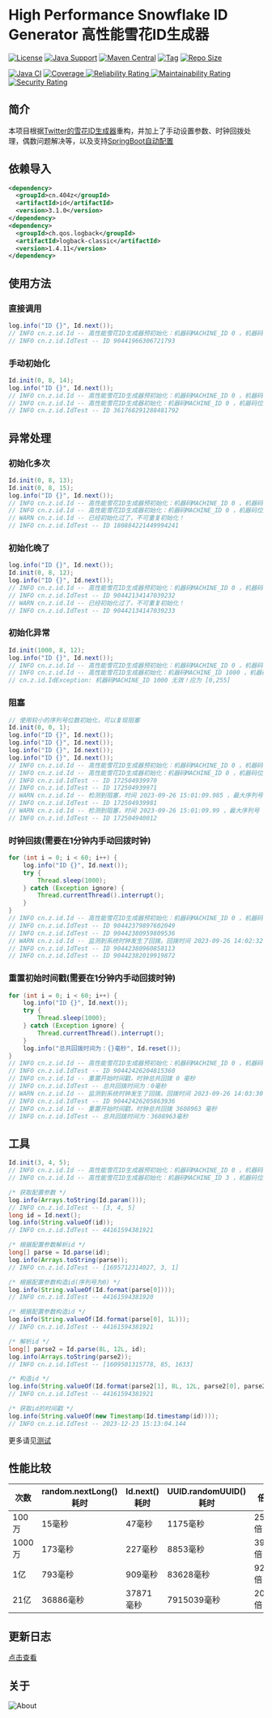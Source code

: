 # High Performance Snowflake ID Generator 高性能雪花ID生成器

[![License](https://img.shields.io/github/license/ALI1416/id?label=License)](https://www.apache.org/licenses/LICENSE-2.0.txt)
[![Java Support](https://img.shields.io/badge/Java-8+-green)](https://openjdk.org/)
[![Maven Central](https://img.shields.io/maven-central/v/cn.404z/id?label=Maven%20Central)](https://mvnrepository.com/artifact/cn.404z/id)
[![Tag](https://img.shields.io/github/v/tag/ALI1416/id?label=Tag)](https://github.com/ALI1416/id/tags)
[![Repo Size](https://img.shields.io/github/repo-size/ALI1416/id?label=Repo%20Size&color=success)](https://github.com/ALI1416/id/archive/refs/heads/master.zip)

[![Java CI](https://github.com/ALI1416/id/actions/workflows/ci.yml/badge.svg)](https://github.com/ALI1416/id/actions/workflows/ci.yml)
[![Coverage](https://sonarcloud.io/api/project_badges/measure?project=ALI1416_id&metric=coverage)
![Reliability Rating](https://sonarcloud.io/api/project_badges/measure?project=ALI1416_id&metric=reliability_rating)
![Maintainability Rating](https://sonarcloud.io/api/project_badges/measure?project=ALI1416_id&metric=sqale_rating)
![Security Rating](https://sonarcloud.io/api/project_badges/measure?project=ALI1416_id&metric=security_rating)](https://sonarcloud.io/summary/new_code?id=ALI1416_id)

## 简介

本项目根据[Twitter的雪花ID生成器](https://github.com/twitter-archive/snowflake)重构，并加上了手动设置参数、时钟回拨处理，偶数问题解决等，以及支持[SpringBoot自动配置](https://github.com/ALI1416/id-spring-boot-autoconfigure)

## 依赖导入

```xml
<dependency>
  <groupId>cn.404z</groupId>
  <artifactId>id</artifactId>
  <version>3.1.0</version>
</dependency>
<dependency>
  <groupId>ch.qos.logback</groupId>
  <artifactId>logback-classic</artifactId>
  <version>1.4.11</version>
</dependency>
```

## 使用方法

### 直接调用

```java
log.info("ID {}", Id.next());
// INFO cn.z.id.Id -- 高性能雪花ID生成器预初始化：机器码MACHINE_ID 0 ，机器码位数MACHINE_BITS 8 ，序列号位数SEQUENCE_BITS 12 ，最大机器码MACHINE_ID 255 ；1ms最多生成ID 4096 个，起始时间 2021-01-01 08:00:00.0 ，失效时间 2299-09-27 23:10:22.207 ，大约可使用 278 年
// INFO cn.z.id.IdTest -- ID 90441966306721793
```

### 手动初始化

```java
Id.init(0, 8, 14);
log.info("ID {}", Id.next());
// INFO cn.z.id.Id -- 高性能雪花ID生成器预初始化：机器码MACHINE_ID 0 ，机器码位数MACHINE_BITS 8 ，序列号位数SEQUENCE_BITS 12 ，最大机器码MACHINE_ID 255 ；1ms最多生成ID 4096 个，起始时间 2021-01-01 08:00:00.0 ，失效时间 2299-09-27 23:10:22.207 ，大约可使用 278 年
// INFO cn.z.id.Id -- 高性能雪花ID生成器初始化：机器码MACHINE_ID 0 ，机器码位数MACHINE_BITS 8 ，序列号位数SEQUENCE_BITS 14 ，最大机器码MACHINE_ID 255 ；1ms最多生成ID 16384 个，起始时间 2021-01-01 08:00:00.0 ，失效时间 2090-09-07 23:47:35.551 ，大约可使用 69 年
// INFO cn.z.id.IdTest -- ID 361768291288481792
```

## 异常处理

### 初始化多次

```java
Id.init(0, 8, 13);
Id.init(0, 8, 15);
log.info("ID {}", Id.next());
// INFO cn.z.id.Id -- 高性能雪花ID生成器预初始化：机器码MACHINE_ID 0 ，机器码位数MACHINE_BITS 8 ，序列号位数SEQUENCE_BITS 12 ，最大机器码MACHINE_ID 255 ；1ms最多生成ID 4096 个，起始时间 2021-01-01 08:00:00.0 ，失效时间 2299-09-27 23:10:22.207 ，大约可使用 278 年
// INFO cn.z.id.Id -- 高性能雪花ID生成器初始化：机器码MACHINE_ID 0 ，机器码位数MACHINE_BITS 8 ，序列号位数SEQUENCE_BITS 13 ，最大机器码MACHINE_ID 255 ；1ms最多生成ID 8192 个，起始时间 2021-01-01 08:00:00.0 ，失效时间 2160-05-15 15:35:11.103 ，大约可使用 139 年
// WARN cn.z.id.Id -- 已经初始化过了，不可重复初始化！
// INFO cn.z.id.IdTest -- ID 180884221449994241
```

### 初始化晚了

```java
log.info("ID {}", Id.next());
Id.init(0, 8, 12);
log.info("ID {}", Id.next());
// INFO cn.z.id.Id -- 高性能雪花ID生成器预初始化：机器码MACHINE_ID 0 ，机器码位数MACHINE_BITS 8 ，序列号位数SEQUENCE_BITS 12 ，最大机器码MACHINE_ID 255 ；1ms最多生成ID 4096 个，起始时间 2021-01-01 08:00:00.0 ，失效时间 2299-09-27 23:10:22.207 ，大约可使用 278 年
// INFO cn.z.id.IdTest -- ID 90442134147039232
// WARN cn.z.id.Id -- 已经初始化过了，不可重复初始化！
// INFO cn.z.id.IdTest -- ID 90442134147039233
```

### 初始化异常

```java
Id.init(1000, 8, 12);
log.info("ID {}", Id.next());
// INFO cn.z.id.Id -- 高性能雪花ID生成器预初始化：机器码MACHINE_ID 0 ，机器码位数MACHINE_BITS 8 ，序列号位数SEQUENCE_BITS 12 ，最大机器码MACHINE_ID 255 ；1ms最多生成ID 4096 个，起始时间 2021-01-01 08:00:00.0 ，失效时间 2299-09-27 23:10:22.207 ，大约可使用 278 年
// INFO cn.z.id.Id -- 高性能雪花ID生成器初始化：机器码MACHINE_ID 1000 ，机器码位数MACHINE_BITS 8 ，序列号位数SEQUENCE_BITS 12 ，最大机器码MACHINE_ID 255 ；1ms最多生成ID 4096 个，起始时间 2021-01-01 08:00:00.0 ，失效时间 2299-09-27 23:10:22.207 ，大约可使用 278 年
// cn.z.id.IdException: 机器码MACHINE_ID 1000 无效！应为 [0,255]
```

### 阻塞

```java
// 使用较小的序列号位数初始化，可以复现阻塞
Id.init(0, 0, 1);
log.info("ID {}", Id.next());
log.info("ID {}", Id.next());
log.info("ID {}", Id.next());
log.info("ID {}", Id.next());
// INFO cn.z.id.Id -- 高性能雪花ID生成器预初始化：机器码MACHINE_ID 0 ，机器码位数MACHINE_BITS 8 ，序列号位数SEQUENCE_BITS 12 ，最大机器码MACHINE_ID 255 ；1ms最多生成ID 4096 个，起始时间 2021-01-01 08:00:00.0 ，失效时间 2299-09-27 23:10:22.207 ，大约可使用 278 年
// INFO cn.z.id.Id -- 高性能雪花ID生成器初始化：机器码MACHINE_ID 0 ，机器码位数MACHINE_BITS 0 ，序列号位数SEQUENCE_BITS 1 ，最大机器码MACHINE_ID 0 ；1ms最多生成ID 2 个，起始时间 2021-01-01 08:00:00.0 ，失效时间 146140533-04-25 23:36:27.903 ，大约可使用 146235604 年
// INFO cn.z.id.IdTest -- ID 172504939970
// INFO cn.z.id.IdTest -- ID 172504939971
// WARN cn.z.id.Id -- 检测到阻塞，时间 2023-09-26 15:01:09.985 ，最大序列号 1
// INFO cn.z.id.IdTest -- ID 172504939981
// WARN cn.z.id.Id -- 检测到阻塞，时间 2023-09-26 15:01:09.99 ，最大序列号 1
// INFO cn.z.id.IdTest -- ID 172504940012
```

### 时钟回拨(需要在1分钟内手动回拨时钟)

```java
for (int i = 0; i < 60; i++) {
    log.info("ID {}", Id.next());
    try {
        Thread.sleep(1000);
    } catch (Exception ignore) {
        Thread.currentThread().interrupt();
    }
}
// INFO cn.z.id.Id -- 高性能雪花ID生成器预初始化：机器码MACHINE_ID 0 ，机器码位数MACHINE_BITS 8 ，序列号位数SEQUENCE_BITS 12 ，最大机器码MACHINE_ID 255 ；1ms最多生成ID 4096 个，起始时间 2021-01-01 08:00:00.0 ，失效时间 2299-09-27 23:10:22.207 ，大约可使用 278 年
// INFO cn.z.id.IdTest -- ID 90442379897602049
// INFO cn.z.id.IdTest -- ID 90442380959809536
// WARN cn.z.id.Id -- 监测到系统时钟发生了回拨。回拨时间 2023-09-26 14:02:32.663 ，上一个生成的时间 2023-09-26 15:02:55.836
// INFO cn.z.id.IdTest -- ID 90442380960858113
// INFO cn.z.id.IdTest -- ID 90442382019919872
```

### 重置初始时间戳(需要在1分钟内手动回拨时钟)

```java
for (int i = 0; i < 60; i++) {
    log.info("ID {}", Id.next());
    try {
        Thread.sleep(1000);
    } catch (Exception ignore) {
        Thread.currentThread().interrupt();
    }
    log.info("总共回拨时间为：{}毫秒", Id.reset());
}
// INFO cn.z.id.Id -- 高性能雪花ID生成器预初始化：机器码MACHINE_ID 0 ，机器码位数MACHINE_BITS 8 ，序列号位数SEQUENCE_BITS 12 ，最大机器码MACHINE_ID 255 ；1ms最多生成ID 4096 个，起始时间 2021-01-01 08:00:00.0 ，失效时间 2299-09-27 23:10:22.207 ，大约可使用 278 年
// INFO cn.z.id.IdTest -- ID 90442426204815360
// INFO cn.z.id.Id -- 重置开始时间戳，时钟总共回拨 0 毫秒
// INFO cn.z.id.IdTest -- 总共回拨时间为：0毫秒
// WARN cn.z.id.Id -- 监测到系统时钟发生了回拨。回拨时间 2023-09-26 14:03:30.023 ，上一个生成的时间 2023-09-26 15:03:38.985
// INFO cn.z.id.IdTest -- ID 90442426205863936
// INFO cn.z.id.Id -- 重置开始时间戳，时钟总共回拨 3608963 毫秒
// INFO cn.z.id.IdTest -- 总共回拨时间为：3608963毫秒
```

## 工具

```java
Id.init(3, 4, 5);
// INFO cn.z.id.Id -- 高性能雪花ID生成器预初始化：机器码MACHINE_ID 0 ，机器码位数MACHINE_BITS 8 ，序列号位数SEQUENCE_BITS 12 ，最大机器码MACHINE_ID 255 ；1ms最多生成ID 4096 个，起始时间 2021-01-01 08:00:00.0 ，失效时间 2299-09-27 23:10:22.207 ，大约可使用 278 年
// INFO cn.z.id.Id -- 高性能雪花ID生成器初始化：机器码MACHINE_ID 3 ，机器码位数MACHINE_BITS 4 ，序列号位数SEQUENCE_BITS 5 ，最大机器码MACHINE_ID 15 ；1ms最多生成ID 32 个，起始时间 2021-01-01 08:00:00.0 ，失效时间 572874-07-26 01:58:01.983 ，大约可使用 571232 年

/* 获取配置参数 */
log.info(Arrays.toString(Id.param()));
// INFO cn.z.id.IdTest -- [3, 4, 5]
long id = Id.next();
log.info(String.valueOf(id));
// INFO cn.z.id.IdTest -- 44161594381921

/* 根据配置参数解析id */
long[] parse = Id.parse(id);
log.info(Arrays.toString(parse));
// INFO cn.z.id.IdTest -- [1695712314027, 3, 1]

/* 根据配置参数构造id(序列号为0) */
log.info(String.valueOf(Id.format(parse[0])));
// INFO cn.z.id.IdTest -- 44161594381920

/* 根据配置参数构造id */
log.info(String.valueOf(Id.format(parse[0], 1L)));
// INFO cn.z.id.IdTest -- 44161594381921

/* 解析id */
long[] parse2 = Id.parse(8L, 12L, id);
log.info(Arrays.toString(parse2));
// INFO cn.z.id.IdTest -- [1609501315778, 85, 1633]

/* 构造id */
log.info(String.valueOf(Id.format(parse2[1], 8L, 12L, parse2[0], parse2[2])));
// INFO cn.z.id.IdTest -- 44161594381921

/* 获取id的时间戳 */
log.info(String.valueOf(new Timestamp(Id.timestamp(id))));
// INFO cn.z.id.IdTest -- 2023-12-23 15:13:04.144
```

更多请见[测试](./src/test)

## 性能比较

| 次数   | random.nextLong()耗时 | Id.next()耗时 | UUID.randomUUID()耗时 | 倍数    |
| ------ | --------------------- | ------------- | --------------------- | ------- |
| 100万  | 15毫秒                | 47毫秒        | 1175毫秒              | 25.0倍  |
| 1000万 | 173毫秒               | 227毫秒       | 8853毫秒              | 39.0倍  |
| 1亿    | 793毫秒               | 909毫秒       | 83628毫秒             | 92.0倍  |
| 21亿   | 36886毫秒             | 37871毫秒     | 7915039毫秒           | 209.0倍 |

## 更新日志

[点击查看](./CHANGELOG.md)

## 关于

<picture>
  <source media="(prefers-color-scheme: dark)" srcset="https://www.404z.cn/images/about.dark.svg">
  <img alt="About" src="https://www.404z.cn/images/about.light.svg">
</picture>
